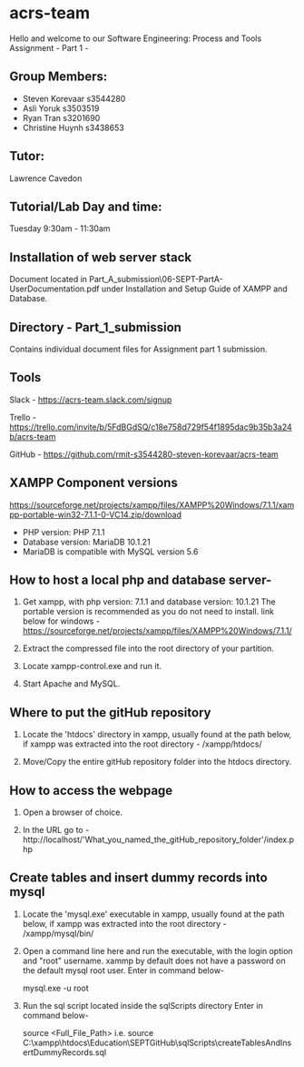 # acrs-team
Hello and welcome to our Software Engineering: Process and Tools
Assignment - Part 1 - 

Group Members:
-----------------------------------------------------------------------
- Steven Korevaar	s3544280
- Asli Yoruk	s3503519
- Ryan Tran	s3201690
- Christine Huynh	s3438653

Tutor:
-----------------------------------------------------------------------
Lawrence Cavedon

Tutorial/Lab Day and time:
-----------------------------------------------------------------------
Tuesday 9:30am - 11:30am

Installation of web server stack
-----------------------------------------------------------------------
Document located in Part_A_submission\06-SEPT-PartA-UserDocumentation.pdf
under Installation and Setup Guide of XAMPP and Database.

Directory - Part_1_submission
-----------------------------------------------------------------------
Contains individual document files for Assignment part 1 submission.

Tools
-----------------------------------------------------------------------
Slack - 
https://acrs-team.slack.com/signup

Trello - 
https://trello.com/invite/b/5FdBGdSQ/c18e758d729f54f1895dac9b35b3a24b/acrs-team

GitHub - 
https://github.com/rmit-s3544280-steven-korevaar/acrs-team


XAMPP Component versions
-----------------------------------------------------------------------
https://sourceforge.net/projects/xampp/files/XAMPP%20Windows/7.1.1/xampp-portable-win32-7.1.1-0-VC14.zip/download
- PHP version: PHP 7.1.1
- Database version:	MariaDB 10.1.21
- MariaDB is compatible with MySQL version 5.6


	
How to host a local php and database server-
---------------------------------------------------------------------
1.	Get xampp, with php version: 7.1.1 and database version: 10.1.21
	The portable version is recommended as you do not need to install.
	link below for windows -
https://sourceforge.net/projects/xampp/files/XAMPP%20Windows/7.1.1/
	
2.	Extract the compressed file into the root directory of your 
partition.

3.	Locate xampp-control.exe and run it.

4.	Start Apache and MySQL.



Where to put the gitHub repository
---------------------------------------------------------------------
1.	Locate the 'htdocs' directory in xampp, usually found at the path
	below, if xampp was extracted into the root directory -
	/xampp/htdocs/

2.	Move/Copy the entire gitHub repository folder into the htdocs
	directory.
	

	
How to access the webpage
---------------------------------------------------------------------
1.	Open a browser of choice.

2.	In the URL go to -
http://localhost/'What_you_named_the_gitHub_repository_folder'/index.php



Create tables and insert dummy records into mysql
---------------------------------------------------------------------
1.	Locate the 'mysql.exe' executable in xampp, usually found at the 
	path below, if xampp was extracted into the root directory -
	/xampp/mysql/bin/
	
2.	Open a command line here and run the executable, with the 
	login option and "root" username.
	xammp by default does not have a password on the default mysql root
	user. 
	Enter in command below-
	
	mysql.exe -u root
	
4.	Run the sql script located inside the sqlScripts directory 
	Enter in command below-
	
	source <Full_File_Path>
	i.e.
	source C:\xampp\htdocs\Education\SEPTGitHub\sqlScripts\createTablesAndInsertDummyRecords.sql